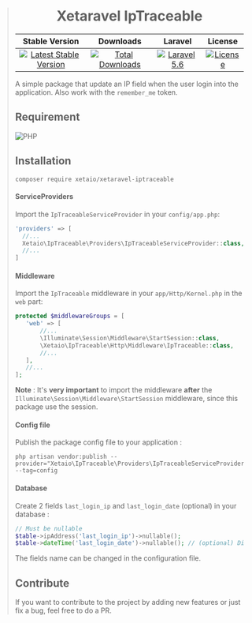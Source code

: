 > <h1 align="center">Xetaravel IpTraceable</h1>
>
> |Stable Version|Downloads|Laravel|License|
> |:-------:|:------:|:-------:|:-------:|
> |[![Latest Stable Version](https://img.shields.io/packagist/v/XetaIO/Xetaravel-IpTraceable.svg?style=flat-square)](https://packagist.org/packages/xetaio/xetaravel-iptraceable)|[![Total Downloads](https://img.shields.io/packagist/dt/xetaio/xetaravel-iptraceable.svg?style=flat-square)](https://packagist.org/packages/xetaio/xetaravel-iptraceable)|[![Laravel 5.6](https://img.shields.io/badge/Laravel->=8.0-f4645f.svg?style=flat-square)](http://laravel.com)|[![License](https://img.shields.io/badge/license-MIT-brightgreen.svg?style=flat-square)](https://github.com/XetaIO/Xetaravel-IpTraceable/blob/master/LICENSE)|
>
> A simple package that update an IP field when the user login into the application. Also work with the `remember_me` token.
>
> ## Requirement
> ![PHP](https://img.shields.io/badge/PHP->=7.3-brightgreen.svg?style=flat-square)
>
> ## Installation
>
> ```
> composer require xetaio/xetaravel-iptraceable
> ```
>
> #### ServiceProviders
> Import the `IpTraceableServiceProvider` in your `config/app.php`:
> ```php
> 'providers' => [
>   //...
>   Xetaio\IpTraceable\Providers\IpTraceableServiceProvider::class,
>   //...
> ]
> ```
>
> #### Middleware
> Import the `IpTraceable` middleware in your `app/Http/Kernel.php` in the `web` part:
> ```php
> protected $middlewareGroups = [
>    'web' => [
>        //...
>        \Illuminate\Session\Middleware\StartSession::class,
>        \Xetaio\IpTraceable\Http\Middleware\IpTraceable::class,
>        //...
>    ],
>    //...
> ];
> ```
> **Note** : It's **very important** to import the middleware **after** the `Illuminate\Session\Middleware\StartSession` middleware, since this package use the session.
>
> #### Config file
> Publish the package config file to your application :
> ```
> php artisan vendor:publish --provider="Xetaio\IpTraceable\Providers\IpTraceableServiceProvider" --tag=config
> ```
>
> #### Database
> Create 2 fields `last_login_ip` and `last_login_date` (optional) in your database :
> ```php
> // Must be nullable
> $table->ipAddress('last_login_ip')->nullable();
> $table->dateTime('last_login_date')->nullable(); // (optional) Disabled by default
> ```
> The fields name can be changed in the configuration file.
> ## Contribute
> If you want to contribute to the project by adding new features or just fix a bug, feel free to do a PR.
